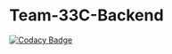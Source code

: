 # Team-33C-Backend

[![Codacy Badge](https://api.codacy.com/project/badge/Grade/fe93525c59574c56a07f37d6a555759f)](https://app.codacy.com/gh/BuildForSDGCohort2/Team-33C-Backend?utm_source=github.com&utm_medium=referral&utm_content=BuildForSDGCohort2/Team-33C-Backend&utm_campaign=Badge_Grade_Settings)
